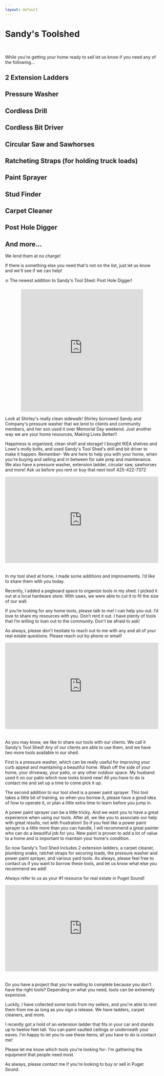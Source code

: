 ```yaml
---
layout: default
---
```



# Sandy's Toolshed

&nbsp;

While you're getting your home ready to sell let us know if you need any of the following…

## **2 Extension Ladders**

## **Pressure Washer**

## **Cordless Drill**

## **Cordless Bit Driver**

## **Circular Saw and Sawhorses**

## **Ratcheting Straps (for holding truck loads)**

## **Paint Sprayer**

## **Stud Finder**

## **Carpet Cleaner**

## **Post Hole Digger**

## **And more…**

We lend them at no charge!

If there is something else you need that's not on the list, just let us know and we'll see if we can help!

:sparkle: The newest addition to Sandy's Tool Shed: Post Hole Digger!

<iframe src="https://www.facebook.com/plugins/video.php?href=https%3A%2F%2Fwww.facebook.com%2F1634375581%2Fvideos%2F10209327521978425%2F&amp;show_text=0&amp;width=400" width="400" height="400" style="margin: 10px auto; display: block" scrolling="no" frameborder="0" allowtransparency="true" allowfullscreen="true"></iframe>

Look at Shirley's really clean sidewalk! Shirley borrowed Sandy and Company's pressure washer that we lend to clients and community members, and her son used it over Memorial Day weekend. Just another way we are your home resources, Making Lives Better!!

Happiness is organized, clean shelf and storage! I bought IKEA shelves and Lowe's molly bolts, and used Sandy's Tool Shed's drill and bit driver to make it happen. Remember- We are here to help you with your home, when you're buying and selling and in between for sale prep and maintenance. We also have a pressure washer, extension ladder, circular saw, sawhorses and more! Ask us before you rent or buy that next tool! 425-422-7372

<iframe width="502" height="282" src="https://www.youtube.com/embed/vWOJxDr84vk" frameborder="0" allowfullscreen="" style="padding-bottom: 20px"></iframe>

In my tool shed at home, I made some additions and improvements. I’d like to share them with you today.

Recently, I added a pegboard space to organize tools in my shed. I picked it out at a local hardware store. With saws, we were able to cut it to fit the size of our wall.

If you’re looking for any home tools, please talk to me! I can help you out. I’d love to share my resources with you. Don’t rent it out. I have plenty of tools that I’m willing to loan out to the community. Don't be afraid to ask!

As always, please don't hesitate to reach out to me with any and all of your real estate questions. Please reach out by phone or email!

<iframe width="502" height="282" src="https://www.youtube.com/embed/0U-301K25tI" frameborder="0" allowfullscreen="" style="padding-bottom: 20px"></iframe>

As you may know, we like to share our tools with our clients. We call it Sandy's Tool Shed! Any of our clients are able to use them, and we have two more tools available in our shed.

First is a pressure washer, which can be really useful for improving your curb appeal and maintaining a beautiful home. Wash off the side of your home, your driveway, your patio, or any other outdoor space. My husband used it on our patio which now looks brand new! All you have to do is contact me and set up a time to come pick it up.

The second addition to our tool shed is a power paint sprayer. This tool takes a little bit of training, so when you borrow it, please have a good idea of how to operate it, or plan a little extra time to learn before you jump in.

A power paint sprayer can be a little tricky. And we want you to have a great experience when using our tools. After all, we like you to associate our help with great results, not with frustration! So if you feel like a power paint sprayer is a little more than you can handle, I will recommend a great painter who can do a beautiful job for you. New paint is proven to add a lot of value to a home and is important to maintain your home's condition.

So now Sandy's Tool Shed includes 2 extension ladders, a carpet cleaner, plumbing snake, ratchet straps for securing loads, the pressure washer and power paint sprayer, and various yard tools. As always, please feel free to contact us if you want to borrow these tools, and let us know what else you recommend we add!

Always refer to us as your #1 resource for real estate in Puget Sound!

<iframe width="502" height="282" src="https://www.youtube.com/embed/kNwIYCRqtyk" frameborder="0" allowfullscreen="" style="padding-bottom: 20px"></iframe>

Do you have a project that you're waiting to complete because you don't have the right tools? Depending on what you need, tools can be extremely expensive.

Luckily, I have collected some tools from my sellers, and you're able to rent them from me as long as you sign a release. We have ladders, carpet cleaners, and more.

I recently got a hold of an extension ladder that fits in your car and stands up to twelve feet tall. You can paint vaulted ceilings or underneath your eaves. I'm happy to let you to use these items; all you have to do is contact me!

Please let me know which tools you're looking for- I'm gathering the equipment that people need most.

As always, please contact me if you're looking to buy or sell in Puget Sound.